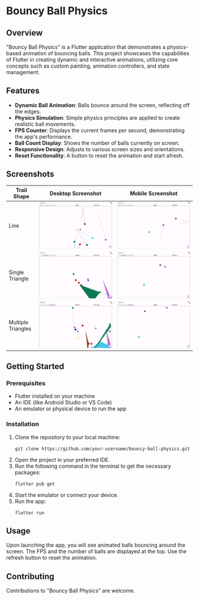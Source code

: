 

# Bouncy Ball Physics

## Overview
"Bouncy Ball Physics" is a Flutter application that demonstrates a physics-based animation of bouncing balls. This project showcases the capabilities of Flutter in creating dynamic and interactive animations, utilizing core concepts such as custom painting, animation controllers, and state management.

## Features
- **Dynamic Ball Animation**: Balls bounce around the screen, reflecting off the edges.
- **Physics Simulation**: Simple physics principles are applied to create realistic ball movements.
- **FPS Counter**: Displays the current frames per second, demonstrating the app's performance.
- **Ball Count Display**: Shows the number of balls currently on screen.
- **Responsive Design**: Adjusts to various screen sizes and orientations.
- **Reset Functionality**: A button to reset the animation and start afresh.

## Screenshots

| Trail Shape         | Desktop Screenshot                                     | Mobile Screenshot                                       |
|---------------------|--------------------------------------------------------|---------------------------------------------------------|
| Line                | ![Line Desktop](screenshots/test-Line-desktop.png)     | ![Line Mobile](screenshots/test-Line-mobile.png)        |
| Single Triangle     | ![Single Triangle Desktop](screenshots/test-Single-Triangle-desktop.png) | ![Single Triangle Mobile](screenshots/test-Single-Triangle-mobile.png) |
| Multiple Triangles  | ![Multiple Triangles Desktop](screenshots/test-Multiple-Triangles-desktop.png) | ![Multiple Triangles Mobile](screenshots/test-Multiple-Triangles-mobile.png) |

## Getting Started

### Prerequisites
- Flutter installed on your machine
- An IDE (like Android Studio or VS Code)
- An emulator or physical device to run the app

### Installation
1. Clone the repository to your local machine:
   ```
   git clone https://github.com/your-username/bouncy-ball-physics.git
   ```
2. Open the project in your preferred IDE.
3. Run the following command in the terminal to get the necessary packages:
   ```
   flutter pub get
   ```
4. Start the emulator or connect your device.
5. Run the app:
   ```
   flutter run
   ```

## Usage
Upon launching the app, you will see animated balls bouncing around the screen. The FPS and the number of balls are displayed at the top. Use the refresh button to reset the animation.

## Contributing
Contributions to "Bouncy Ball Physics" are welcome.

